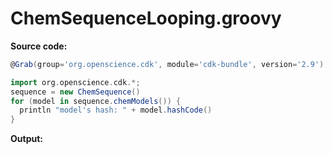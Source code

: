 # ChemSequenceLooping.groovy
**Source code:**
```groovy
@Grab(group='org.openscience.cdk', module='cdk-bundle', version='2.9')

import org.openscience.cdk.*;
sequence = new ChemSequence()
for (model in sequence.chemModels()) {
  println "model's hash: " + model.hashCode()
}
```
**Output:**
```plain
```
